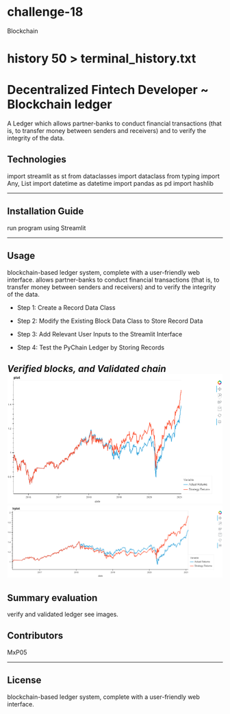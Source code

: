# challenge-18
Blockchain
# history 50 > terminal_history.txt

# Decentralized Fintech Developer ~ Blockchain ledger
A Ledger which allows partner-banks to conduct financial transactions (that is, to transfer money between senders and receivers) and to verify the integrity of the data. 
## Technologies

import streamlit as st
from dataclasses import dataclass
from typing import Any, List
import datetime as datetime
import pandas as pd
import hashlib

---

## Installation Guide
run program using Streamlit

---

## Usage
blockchain-based ledger system, complete with a user-friendly web interface.
allows partner-banks to conduct financial transactions (that is, to transfer money between senders and receivers) and to verify the integrity of the data. 



* Step 1: Create a Record Data Class

* Step 2: Modify the Existing Block Data Class to Store Record Data

* Step 3: Add Relevant User Inputs to the Streamlit Interface

* Step 4: Test the PyChain Ledger by Storing Records


*Verified blocks, and Validated chain*
![SVM](https://github.com/MxP05/Challenge-14/blob/main/Resources/svm.png?raw=true)
![LR](https://github.com/MxP05/Challenge-14/blob/main/Resources/lrplot.png?raw=true)
---
## Summary evaluation
verify and validated ledger see images.

## Contributors

MxP05

---

## License
blockchain-based ledger system, complete with a user-friendly web interface.